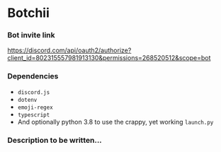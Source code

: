 # Botchii

### Bot invite link
https://discord.com/api/oauth2/authorize?client_id=802315557981913130&permissions=268520512&scope=bot

### Dependencies
* `discord.js`
* `dotenv`
* `emoji-regex`
* `typescript`
* And optionally python 3.8 to use the crappy, yet working `launch.py`

### Description to be written...
